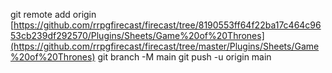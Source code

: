 git remote add origin [https://github.com/rrpgfirecast/firecast/tree/8190553ff64f22ba17c464c9653cb239df292570/Plugins/Sheets/Game%20of%20Thrones](https://github.com/rrpgfirecast/firecast/tree/master/Plugins/Sheets/Game%20of%20Thrones)
git branch -M main
git push -u origin main
